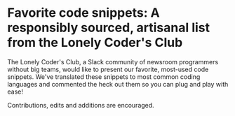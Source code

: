 # Favorite code snippets: A responsibly sourced, artisanal list from the Lonely Coder's Club

The Lonely Coder's Club, a Slack community of newsroom programmers without big teams, would like to present our favorite, most-used code snippets. We've translated these snippets to most common coding languages and commented the heck out them so you can plug and play with ease!

Contributions, edits and additions are encouraged. 
